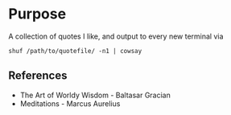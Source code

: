 # Purpose
A collection of quotes I like, and output to every new terminal via

```
shuf /path/to/quotefile/ -n1 | cowsay
```


## References
* The Art of Worldy Wisdom - Baltasar Gracian
* Meditations - Marcus Aurelius
